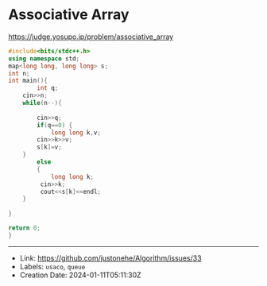 # Associative Array

https://judge.yosupo.jp/problem/associative_array

```c++
#include<bits/stdc++.h>
using namespace std;
map<long long, long long> s;
int n;
int main(){
		int q;
	cin>>n;
	while(n--){
	
		cin>>q;
		if(q==0) {
			long long k,v;
		cin>>k>>v;
		s[k]=v;
	}
		else
		{
			long long k;
		 cin>>k;
		 cout<<s[k]<<endl;
	}
		
}

return 0;
}
```

---

* Link: https://github.com/justonehe/Algorithm/issues/33
* Labels: `usaco`, `queue`
* Creation Date: 2024-01-11T05:11:30Z
